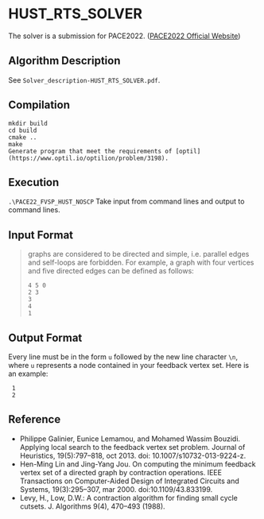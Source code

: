 # HUST_RTS_SOLVER

The solver is a submission for PACE2022. ([PACE2022 Official Website](https://pacechallenge.org/2022/))

## Algorithm Description

See `Solver_description-HUST_RTS_SOLVER.pdf`.

## Compilation

```shell
mkdir build
cd build
cmake ..
make
Generate program that meet the requirements of [optil](https://www.optil.io/optilion/problem/3198).
```

## Execution

`.\PACE22_FVSP_HUST_NOSCP`
Take input from command lines and output to command lines.

## Input Format

> graphs are considered to be directed and simple, i.e. parallel edges and self-loops are forbidden. For example, a graph with four vertices and five directed edges can be defined as follows:
>
> ```
> 4 5 0 
> 2 3 
> 3
> 4 
> 1
> ```

## Output Format

Every line must be in the form `u` followed by the new line character `\n`, where `u` represents a node contained in your feedback vertex set. Here is an example:

```
 1 
 2
```

## Reference

- Philippe Galinier, Eunice Lemamou, and Mohamed Wassim Bouzidi. Applying local search to the feedback vertex set problem. Journal of Heuristics, 19(5):797–818, oct 2013. doi: 10.1007/s10732-013-9224-z.
- Hen-Ming Lin and Jing-Yang Jou. On computing the minimum feedback vertex set of a directed graph by contraction operations. IEEE Transactions on Computer-Aided Design of Integrated Circuits and Systems, 19(3):295–307, mar 2000. doi:10.1109/43.833199.
- Levy, H., Low, D.W.: A contraction algorithm for finding small cycle cutsets. J. Algorithms 9(4), 470–493 (1988).